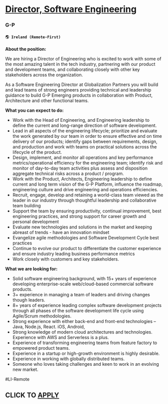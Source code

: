 # [Director, Software Engineering](https://www.remotewlb.com/apply/director-software-engineering-111046)  
### G-P  
#### `🌎 Ireland (Remote-First)`  

**About the position:**

We are hiring a Director of Engineering who is excited to work with some of the most amazing talent in the tech industry, partnering with our product and development teams, and collaborating closely with other key stakeholders across the organization.

As a Software Engineering Director at Globalization Partners you will build and lead teams of strong engineers providing technical and leadership guidance to build G-P Emerging products in collaboration with Product, Architecture and other functional teams.

**What you can expect to do:**

  * Work with the Head of Engineering, and Engineering leadership to define the current and long-range direction of software development.
  * Lead in all aspects of the engineering lifecycle; prioritize and evaluate the work generated by our team in order to ensure effective and on time delivery of our products; identify gaps between requirements, design, and production and work with teams on practical solutions across the lifecycle of the product.
  * Design, implement, and monitor all operations and key performance metrics/operational efficiency for the engineering team; identify risk and monitor of day-to-day team activities plus assess and disposition aggregate technical risks across a product / program.
  * Work with the Product, Architects, Engineering leadership to define current and long term vision of the G-P Platform, influence the roadmap, engineering culture and drive engineering and operations efficiencies. 
  * Recruit, engage, develop and retaining a world-class team viewed as the leader in our industry through thoughtful leadership and collaborative team building
  * Support the team by ensuring productivity, continual improvement, best engineering practices, and strong support for career growth and personal development
  * Evaluate new technologies and solutions in the market and keeping abreast of trends - have an innovation mindset
  * Evangelize agile methodologies and Software Development Cycle best practices
  * Continue to evolve our product to differentiate the customer experience and ensure industry leading business performance metrics
  * Work closely with customers and key stakeholders. 

**What we are looking for:**

  * Solid software engineering background, with 15+ years of experience developing enterprise-scale web/cloud-based commercial software products.
  * 3+ experience in managing a team of leaders and driving changes though leaders.
  * 8+ years of experience leading complex software development projects through all phases of the software development life cycle using Agile/Scrum methodologies.
  * Strong experience with either back-end and front-end technologies – Java, Node.js, React. iOS, Android,
  * Strong knowledge of modern cloud architectures and technologies. Experience with AWS and Serverless is a plus.
  * Experience of transforming engineering teams from feature factory to empowered product teams.
  * Experience in a startup or high-growth environment is highly desirable.
  * Experience in working with globally distributed teams.
  * Someone who loves taking challenges and keen to work in an evolving new market.

#LI-Remote  
  

  
## CLICK TO [APPLY](https://www.remotewlb.com/apply/director-software-engineering-111046)

